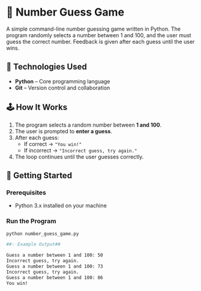 # 🎯 Number Guess Game

A simple command-line number guessing game written in Python. The program randomly selects a number between 1 and 100, and the user must guess the correct number. Feedback is given after each guess until the user wins.

## 🧰 Technologies Used

- **Python** – Core programming language
- **Git** – Version control and collaboration

## 🕹️ How It Works

1. The program selects a random number between **1 and 100**.
2. The user is prompted to **enter a guess**.
3. After each guess:
   - If correct → `"You win!"`
   - If incorrect → `"Incorrect guess, try again."`
4. The loop continues until the user guesses correctly.

## 🚀 Getting Started

### Prerequisites
- Python 3.x installed on your machine

### Run the Program
```bash
python number_guess_game.py

##💡 Example Output## 

Guess a number between 1 and 100: 50
Incorrect guess, try again.
Guess a number between 1 and 100: 73
Incorrect guess, try again.
Guess a number between 1 and 100: 86
You win!


